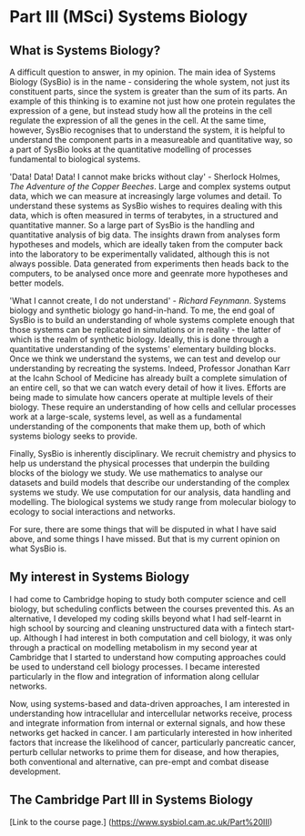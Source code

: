 # Part III (MSci) Systems Biology

## What is Systems Biology?
A difficult question to answer, in my opinion. The main idea of Systems Biology (SysBio) is in the name - considering the whole system, not just its constituent parts, since the system is greater than the sum of its parts. An example of this thinking is to examine not just how one protein regulates the expression of a gene, but instead study how all the proteins in the cell regulate the expression of all the genes in the cell. At the same time, however, SysBio recognises that to understand the system, it is helpful to understand the component parts in a measureable and quantitative way, so a part of SysBio looks at the quantitative modelling of processes fundamental to biological systems.

'Data! Data! Data! I cannot make bricks without clay' - Sherlock Holmes, _The Adventure of the Copper Beeches_. Large and complex systems output data, which we can measure at increasingly large volumes and detail. To understand these systems as SysBio wishes to requires dealing with this data, which is often measured in terms of terabytes, in a structured and quantitative manner. So a large part of SysBio is the handling and quantitative analysis of big data. The insights drawn from analyses form hypotheses and models, which are ideally taken from the computer back into the laboratory to be experimentally validated, although this is not always possible. Data generated from experiments then heads back to the computers, to be analysed once more and geenrate more hypotheses and better models.

'What I cannot create, I do not understand' - _Richard Feynmann_. Systems biology and synthetic biology go hand-in-hand. To me, the end goal of SysBio is to build an understanding of whole systems complete enough that those systems can be replicated in simulations or in reality - the latter of which is the realm of synthetic biology. Ideally, this is done through a quantitative understanding of the systems' elementary building blocks. Once we think we understand the systems, we can test and develop our understanding by recreating the systems. Indeed, Professor Jonathan Karr at the Icahn School of Medicine has already built a complete simulation of an entire cell, so that we can watch every detail of how it lives. Efforts are being made to simulate how cancers operate at multiple levels of their biology. These require an understanding of how cells and cellular processes work at a large-scale, systems level, as well as a fundamental understanding of the components that make them up, both of which systems biology seeks to provide.

Finally, SysBio is inherently disciplinary. We recruit chemistry and physics to help us understand the physical processes that underpin the building blocks of the biology we study. We use mathematics to analyse our datasets and build models that describe our understanding of the complex systems we study. We use computation for our analysis, data handling and modelling. The biological systems we study range from molecular biology to ecology to social interactions and networks. 

For sure, there are some things that will be disputed in what I have said above, and some things I have missed. But that is my current opinion on what SysBio is. 

## My interest in Systems Biology
I had come to Cambridge hoping to study both computer science and cell biology, but scheduling conflicts between the courses prevented this. As an alternative, I developed my coding skills beyond what I had self-learnt in high school by sourcing and cleaning unstructured data with a fintech start-up. Although I had interest in both computation and cell biology, it was only through a practical on modelling metabolism in my second year at Cambridge that I started to understand how computing approaches could be used to understand cell biology processes. I became interested particularly in the flow and integration of information along cellular networks. 

Now, using systems-based and data-driven approaches, I am interested in understanding how intracellular and intercellular networks receive, process and integrate information from internal or external signals, and how these networks get hacked in cancer. I am particularly interested in how inherited factors that increase the likelihood of cancer, particularly pancreatic cancer, perturb cellular networks to prime them for disease, and how therapies, both conventional and alternative, can pre-empt and combat disease development. 

## The Cambridge Part III in Systems Biology
[Link to the course page.] (https://www.sysbiol.cam.ac.uk/Part%20III)
